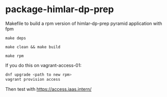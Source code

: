 # package-himlar-dp-prep
Makefile to build a rpm version of himlar-dp-prep pyramid application with fpm

`make deps`

`make clean && make build`

`make rpm`

If you do this on vagrant-access-01:
``` bash
dnf upgrade <path to new rpm>
vagrant provision access
```

Then test with https://access.iaas.intern/
